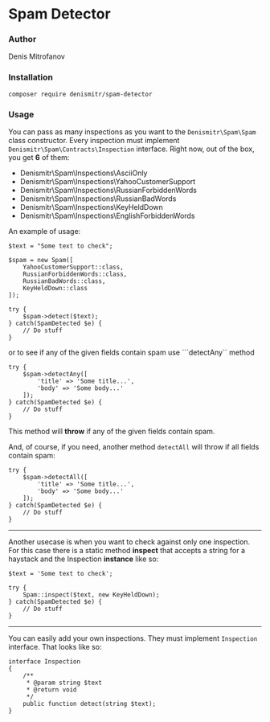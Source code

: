 # Spam Detector

### Author
Denis Mitrofanov

### Installation
```
composer require denismitr/spam-detector
```

### Usage

You can pass as many inspections as you want to the ```Denismitr\Spam\Spam``` class constructor. Every inspection must implement ```Denismitr\Spam\Contracts\Inspection``` interface. Right now, out of the box, you get __6__ of them:

* Denismitr\Spam\Inspections\AsciiOnly
* Denismitr\Spam\Inspections\YahooCustomerSupport
* Denismitr\Spam\Inspections\RussianForbiddenWords
* Denismitr\Spam\Inspections\RussianBadWords
* Denismitr\Spam\Inspections\KeyHeldDown
* Denismitr\Spam\Inspections\EnglishForbiddenWords

An example of usage:

```
$text = "Some text to check";

$spam = new Spam([
    YahooCustomerSupport::class,
    RussianForbiddenWords::class,
    RussianBadWords::class,
    KeyHeldDown::class
]);

try {
    $spam->detect($text);
} catch(SpamDetected $e) {
    // Do stuff
}
```

or to see if  any of the given fields contain spam use ```detectAny`` method

```
try {
    $spam->detectAny([
        'title' => 'Some title...',
        'body' => 'Some body...'
    ]);
} catch(SpamDetected $e) {
    // Do stuff
}
```

This method will __throw__ if any of the given fields contain spam.

And, of course, if you need, another method ```detectAll``` will throw if all fields contain
spam:

```
try {
    $spam->detectAll([
        'title' => 'Some title...',
        'body' => 'Some body...'
    ]);
} catch(SpamDetected $e) {
    // Do stuff
}
```
-----------------------------------------------------------------------------------
Another usecase is when you want to check against only one inspection. For this case there is
a static method __inspect__ that accepts a string for a haystack and the Inspection __instance__ like so:

```
$text = 'Some text to check';

try {
    Spam::inspect($text, new KeyHeldDown);
} catch(SpamDetected $e) {
    // Do stuff
}
```

------------------------------------------------------------------------------------

You can easily add your own inspections. They must implement ```Inspection``` interface. That
looks like so:

```
interface Inspection
{
    /**
     * @param string $text
     * @return void
     */
    public function detect(string $text);
}
```
